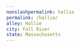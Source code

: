 ```yaml
---
﻿nonslashpermalink: hallie
permalink: /hallie/
alley: Hallie
city: Fall River
state: Massachusetts
---
```

